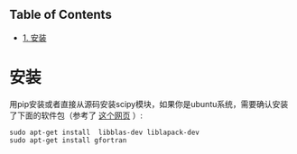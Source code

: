 <nav id="table-of-contents">
<h2>Table of Contents</h2>
<div id="text-table-of-contents">
<ul>
<li><a href="#orgheadline1">1. 安装</a></li>
</ul>
</div>
</nav>


# 安装<a id="orgheadline1"></a>

用pip安装或者直接从源码安装scipy模块，如果你是ubuntu系统，需要确认安装了下面的软件包（参考了 [这个网页](http://stackoverflow.com/questions/11114225/installing-scipy-and-numpy-using-pip) ）:

    sudo apt-get install  libblas-dev liblapack-dev
    sudo apt-get install gfortran